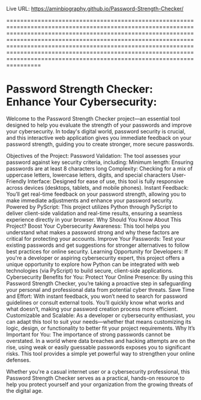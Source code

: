 Live URL:  https://aminbiography.github.io/Password-Strength-Checker/

====================================================================================================================================================================================================================================================================================================================================================================================================

<h1>Password Strength Checker: Enhance Your Cybersecurity:</h1>
Welcome to the Password Strength Checker project—an essential tool designed to help you evaluate the strength of your passwords and improve your cybersecurity. In today's digital world, password security is crucial, and this interactive web application gives you immediate feedback on your password strength, guiding you to create stronger, more secure passwords.

Objectives of the Project:
Password Validation: The tool assesses your password against key security criteria, including:
Minimum length: Ensuring passwords are at least 8 characters long
Complexity: Checking for a mix of uppercase letters, lowercase letters, digits, and special characters
User-Friendly Interface: Designed for ease of use, this tool is fully responsive across devices (desktops, tablets, and mobile phones).
Instant Feedback: You’ll get real-time feedback on your password strength, allowing you to make immediate adjustments and enhance your password security.
Powered by PyScript: This project utilizes Python through PyScript to deliver client-side validation and real-time results, ensuring a seamless experience directly in your browser.
Why Should You Know About This Project?
Boost Your Cybersecurity Awareness: This tool helps you understand what makes a password strong and why these factors are critical for protecting your accounts.
Improve Your Passwords: Test your existing passwords and get suggestions for stronger alternatives to follow best practices for online security.
Learning Opportunity for Developers: If you're a developer or aspiring cybersecurity expert, this project offers a unique opportunity to explore how Python can be integrated with web technologies (via PyScript) to build secure, client-side applications.
Cybersecurity Benefits for You:
Protect Your Online Presence: By using this Password Strength Checker, you’re taking a proactive step in safeguarding your personal and professional data from potential cyber threats.
Save Time and Effort: With instant feedback, you won’t need to search for password guidelines or consult external tools. You’ll quickly know what works and what doesn’t, making your password creation process more efficient.
Customizable and Scalable: As a developer or cybersecurity enthusiast, you can adapt this tool to suit your needs—whether that means customizing its logic, design, or functionality to better fit your project requirements.
Why It’s Important for You:
The importance of strong passwords cannot be overstated. In a world where data breaches and hacking attempts are on the rise, using weak or easily guessable passwords exposes you to significant risks. This tool provides a simple yet powerful way to strengthen your online defenses.

Whether you're a casual internet user or a cybersecurity professional, this Password Strength Checker serves as a practical, hands-on resource to help you protect yourself and your organization from the growing threats of the digital age.
